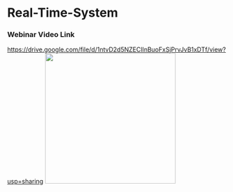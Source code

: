 # Real-Time-System
### Webinar Video Link
https://drive.google.com/file/d/1ntvD2d5NZEClInBuoFxSjPrvJvB1xDTf/view?usp=sharing
<img src="https://user-images.githubusercontent.com/76240694/119287069-50a4b100-bc78-11eb-803d-8aa482691bbc.jpg" width="300">
